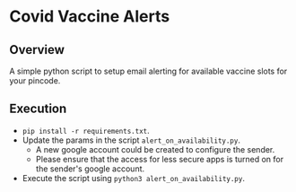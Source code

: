 # Covid Vaccine Alerts
## Overview
A simple python script to setup email alerting for available vaccine slots for your pincode.

## Execution
* `pip install -r requirements.txt`.
* Update the params in the script `alert_on_availability.py`.
	* A new google account could be created to configure the sender.
	* Please ensure that the access for less secure apps is turned on for the sender's google account.
* Execute the script using `python3 alert_on_availability.py`.